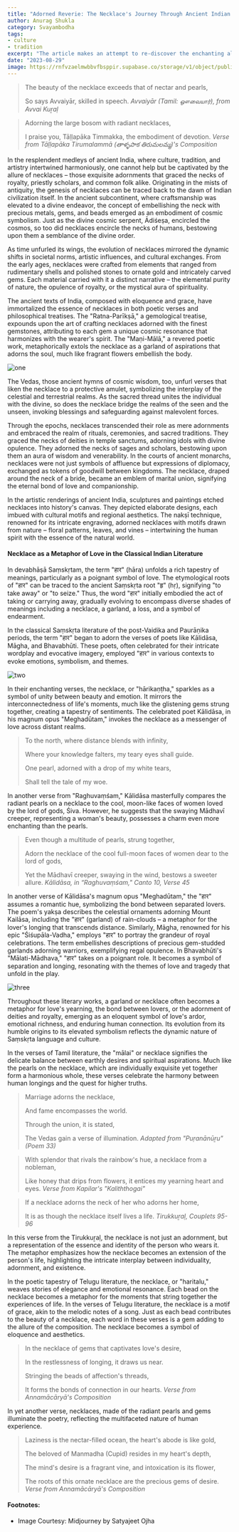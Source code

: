 ```yaml
---
title: "Adorned Reverie: The Necklace's Journey Through Ancient Indian Literature" 
author: Anurag Shukla
category: Svayambodha
tags: 
- culture 
- tradition
excerpt: "The article makes an attempt to re-discover the enchanting allure of necklaces in ancient Indian literature, where radiant gems were intertwined with emotion, spirituality, and cultural practices."
date: "2023-08-29"
image: https://rnfvzaelmwbbvfbsppir.supabase.co/storage/v1/object/public/brhatwebsite/05dhiti/adornedreverie/adornedreverie.webp
---
```


>The beauty of the necklace exceeds that of nectar and pearls,
>
>So says Avvaiyār, skilled in speech.
<cite>Avvaiyār (Tamil: ஔவையார்), from Avvai Kuṟaḷ</cite>

>Adorning the large bosom with radiant necklaces,
>
>I praise you, Tāḷḷapāka Timmakka, the embodiment of devotion.
<cite>Verse from Tāḷḷapāka Tirumalammā (తాళ్ళపాక తిరుమలమ్మ)'s Composition</cite>

In the resplendent medleys of ancient India, where culture, tradition, and artistry intertwined harmoniously, one cannot help but be captivated by the allure of necklaces – those exquisite adornments that graced the necks of royalty, priestly scholars, and common folk alike. Originating in the mists of antiquity, the genesis of necklaces can be traced back to the dawn of Indian civilization itself. In the ancient subcontinent, where craftsmanship was elevated to a divine endeavor, the concept of embellishing the neck with precious metals, gems, and beads emerged as an embodiment of cosmic symbolism. Just as the divine cosmic serpent, Ādiśeṣa, encircled the cosmos, so too did necklaces encircle the necks of humans, bestowing upon them a semblance of the divine order.

As time unfurled its wings, the evolution of necklaces mirrored the dynamic shifts in societal norms, artistic influences, and cultural exchanges. From the early ages, necklaces were crafted from elements that ranged from rudimentary shells and polished stones to ornate gold and intricately carved gems. Each material carried with it a distinct narrative – the elemental purity of nature, the opulence of royalty, or the mystical aura of spirituality.

The ancient texts of India, composed with eloquence and grace, have immortalized the essence of necklaces in both poetic verses and philosophical treatises. The "Ratna-Parīkṣā," a gemological treatise, expounds upon the art of crafting necklaces adorned with the finest gemstones, attributing to each gem a unique cosmic resonance that harmonizes with the wearer's spirit. The "Maṇi-Mālā," a revered poetic work, metaphorically extols the necklace as a garland of aspirations that adorns the soul, much like fragrant flowers embellish the body.

<img class="imageclass2" src="https://rnfvzaelmwbbvfbsppir.supabase.co/storage/v1/object/public/brhatwebsite/05dhiti/adornedreverie/adornedreverie1.webp" alt="one"/>

The Vedas, those ancient hymns of cosmic wisdom, too, unfurl verses that liken the necklace to a protective amulet, symbolizing the interplay of the celestial and terrestrial realms. As the sacred thread unites the individual with the divine, so does the necklace bridge the realms of the seen and the unseen, invoking blessings and safeguarding against malevolent forces.

Through the epochs, necklaces transcended their role as mere adornments and embraced the realm of rituals, ceremonies, and sacred traditions. They graced the necks of deities in temple sanctums, adorning idols with divine opulence. They adorned the necks of sages and scholars, bestowing upon them an aura of wisdom and venerability. In the courts of ancient monarchs, necklaces were not just symbols of affluence but expressions of diplomacy, exchanged as tokens of goodwill between kingdoms. The necklace, draped around the neck of a bride, became an emblem of marital union, signifying the eternal bond of love and companionship.

In the artistic renderings of ancient India, sculptures and paintings etched necklaces into history's canvas. They depicted elaborate designs, each imbued with cultural motifs and regional aesthetics. The nakṣī technique, renowned for its intricate engraving, adorned necklaces with motifs drawn from nature – floral patterns, leaves, and vines – intertwining the human spirit with the essence of the natural world.

#### Necklace as a Metaphor of Love in the Classical Indian Literature

In devabhāṣā Saṃskṛtam, the term "हार" (hāra) unfolds a rich tapestry of meanings, particularly as a poignant symbol of love. The etymological roots of "हार" can be traced to the ancient Saṃskṛta root "हृ" (hṛ), signifying "to take away" or "to seize." Thus, the word "हार" initially embodied the act of taking or carrying away, gradually evolving to encompass diverse shades of meanings including a necklace, a garland, a loss, and a symbol of endearment.

In the classical Saṃskṛta literature of the post-Vaidika and Paurāṇika periods, the term "हार" began to adorn the verses of poets like Kālidāsa, Māgha, and Bhavabhūti. These poets, often celebrated for their intricate wordplay and evocative imagery, employed "हार" in various contexts to evoke emotions, symbolism, and themes.

<img class="imageclass2" src="https://rnfvzaelmwbbvfbsppir.supabase.co/storage/v1/object/public/brhatwebsite/05dhiti/adornedreverie/adornedreverie2.webp" alt="two"/>

In their enchanting verses, the necklace, or "hārikaṇṭha," sparkles as a symbol of unity between beauty and emotion. It mirrors the interconnectedness of life's moments, much like the glistening gems strung together, creating a tapestry of sentiments. The celebrated poet Kālidāsa, in his magnum opus "Meghadūtam," invokes the necklace as a messenger of love across distant realms. 

>To the north, where distance blends with infinity,
>
>Where your knowledge falters, my teary eyes shall guide.
>
>One pearl, adorned with a drop of my white tears,
>
>Shall tell the tale of my woe.

In another verse from "Raghuvaṃśam," Kālidāsa masterfully compares the radiant pearls on a necklace to the cool, moon-like faces of women loved by the lord of gods, Śiva. However, he suggests that the swaying Mādhavī creeper, representing a woman's beauty, possesses a charm even more enchanting than the pearls.

>Even though a multitude of pearls, strung together,
>
>Adorn the necklace of the cool full-moon faces of women dear to the lord of gods,
>
>Yet the Mādhavī creeper, swaying in the wind, bestows a sweeter allure.
<cite>Kālidāsa, in “Raghuvaṃśam," Canto 10, Verse 45</cite>

In another verse of Kālidāsa's magnum opus "Meghadūtam," the "हार" assumes a romantic hue, symbolizing the bond between separated lovers. The poem's yakṣa describes the celestial ornaments adorning Mount Kailāsa, including the "हार" (garland) of rain-clouds – a metaphor for the lover's longing that transcends distance. Similarly, Māgha, renowned for his epic "Śiśupāla-Vadha," employs "हार" to portray the grandeur of royal celebrations. The term embellishes descriptions of precious gem-studded garlands adorning warriors, exemplifying regal opulence. In Bhavabhūti's "Mālati-Mādhava," "हार" takes on a poignant role. It becomes a symbol of separation and longing, resonating with the themes of love and tragedy that unfold in the play.

<img class="imageclass2" src="https://rnfvzaelmwbbvfbsppir.supabase.co/storage/v1/object/public/brhatwebsite/05dhiti/adornedreverie/adornedreverie3.webp" alt="three"/>

Throughout these literary works, a garland or necklace often becomes a metaphor for love's yearning, the bond between lovers, or the adornment of deities and royalty, emerging as an eloquent symbol of love's ardor, emotional richness, and enduring human connection. Its evolution from its humble origins to its elevated symbolism reflects the dynamic nature of Saṃskṛta language and culture.

In the verses of Tamil literature, the "mālai" or necklace signifies the delicate balance between earthly desires and spiritual aspirations. Much like the pearls on the necklace, which are individually exquisite yet together form a harmonious whole, these verses celebrate the harmony between human longings and the quest for higher truths.

>Marriage adorns the necklace,
>
>And fame encompasses the world.
>
>Through the union, it is stated,
>
>The Vedas gain a verse of illumination.
<cite>Adapted from "Puṛanānūṟu" (Poem 33)</cite>

>With splendor that rivals the rainbow's hue, a necklace from a nobleman,
>
>Like honey that drips from flowers, it entices my yearning heart and eyes.
<cite>Verse from Kapilar's "Kaliththogai"</cite>

>If a necklace adorns the neck of her who adorns her home,
>
>It is as though the necklace itself lives a life. 
<cite>Tirukkuṟaḷ, Couplets 95-96</cite>

In this verse from the Tirukkuṟaḷ, the necklace is not just an adornment, but a representation of the essence and identity of the person who wears it. The metaphor emphasizes how the necklace becomes an extension of the person's life, highlighting the intricate interplay between individuality, adornment, and existence.

In the poetic tapestry of Telugu literature, the necklace, or "haritalu," weaves stories of elegance and emotional resonance. Each bead on the necklace becomes a metaphor for the moments that string together the experiences of life. In the verses of Telugu literature, the necklace is a motif of grace, akin to the melodic notes of a song. Just as each bead contributes to the beauty of a necklace, each word in these verses is a gem adding to the allure of the composition. The necklace becomes a symbol of eloquence and aesthetics. 

>In the necklace of gems that captivates love's desire,
>
>In the restlessness of longing, it draws us near.
>
>Stringing the beads of affection's threads,
>
>It forms the bonds of connection in our hearts.
<cite>Verse from Annamācāryā's Composition</cite>

In yet another verse, necklaces, made of the radiant pearls and gems illuminate the poetry, reflecting the multifaceted nature of human experience.

>Laziness is the nectar-filled ocean, the heart's abode is like gold,
>
>The beloved of Manmadha (Cupid) resides in my heart's depth,
>
>The mind's desire is a fragrant vine, and intoxication is its flower,
>
>The roots of this ornate necklace are the precious gems of desire.
<cite>Verse from Annamācāryā's Composition</cite>

#### Footnotes:

* Image Courtesy: Midjourney by Satyajeet Ojha

<style lang="sass">

.imageclass
	object-fit: contain
	weight: 200px
	height: 400px

</style>
